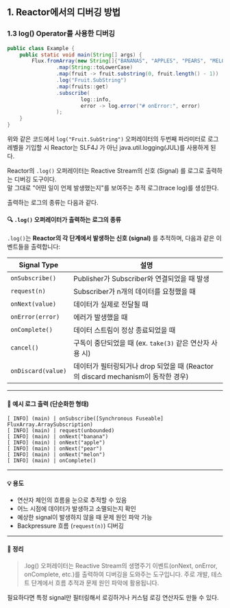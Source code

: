 ## 1. Reactor에서의 디버깅 방법

### 1.3 log() Operator를 사용한 디버깅

```java
public class Example {
    public static void main(String[] args) {
        Flux.fromArray(new String[]{"BANANAS", "APPLES", "PEARS", "MELONS"})
                .map(String::toLowerCase)
                .map(fruit -> fruit.substring(0, fruit.length() - 1))
                .log("Fruit.SubString")
                .map(fruits::get)
                .subscribe(
                        log::info,
                        error -> log.error("# onError:", error)
                );
    }
}
```

위와 같은 코드에서 `log("Fruit.SubString")` 오퍼레이터의 두번째 파라미터로 로그 레벨을 기입할 시 Reactor는 SLF4J 가 아닌 java.util.logging(JUL)를 사용하게 된다.

Reactor의 `.log()` 오퍼레이터는 Reactive Stream의 신호 (Signal) 를 로그로 출력하는 디버깅 도구이다.  
말 그대로 "어떤 일이 언제 발생했는지"를 보여주는 추적 로그(trace log)를 생성한다.

출력하는 로그의 종류는 다음과 같다.

#### 🔍 `.log()` 오퍼레이터가 출력하는 로그의 종류

`.log()`는 **Reactor의 각 단계에서 발생하는 신호 (signal)** 를 추적하며, 다음과 같은 이벤트들을 출력합니다:

| Signal Type        | 설명                                                          |
|--------------------|-------------------------------------------------------------|
| `onSubscribe()`    | Publisher가 Subscriber와 연결되었을 때 발생                           |
| `request(n)`       | Subscriber가 n개의 데이터를 요청했을 때                                 |
| `onNext(value)`    | 데이터가 실제로 전달될 때                                              |
| `onError(error)`   | 에러가 발생했을 때                                                  |
| `onComplete()`     | 데이터 스트림이 정상 종료되었을 때                                         |
| `cancel()`         | 구독이 중단되었을 때 (ex. `take(3)` 같은 연산자 사용 시)                     |
| `onDiscard(value)` | 데이터가 필터링되거나 drop 되었을 때 (Reactor의 discard mechanism이 동작한 경우) |

---

#### 📄 예시 로그 출력 (단순화한 형태)

```
[ INFO] (main) | onSubscribe([Synchronous Fuseable] FluxArray.ArraySubscription)
[ INFO] (main) | request(unbounded)
[ INFO] (main) | onNext("banana")
[ INFO] (main) | onNext("apple")
[ INFO] (main) | onNext("pear")
[ INFO] (main) | onNext("melon")
[ INFO] (main) | onComplete()
```

---

#### 💡 용도

- 연산자 체인의 흐름을 눈으로 추적할 수 있음
- 어느 시점에 데이터가 발생하고 소멸되는지 확인
- 예상한 signal이 발생하지 않을 때 문제 원인 파악 가능
- Backpressure 흐름 (`request(n)`) 디버깅

---

#### 📌 정리

> .log() 오퍼레이터는 Reactive Stream의 생명주기 이벤트(onNext, onError, onComplete, etc.)를 출력하여 디버깅을 도와주는 도구입니다. 주로 개발, 테스트 단계에서 흐름 추적과 문제 원인 파악에 활용됩니다.
>

필요하다면 특정 signal만 필터링해서 로깅하거나 커스텀 로깅 연산자도 만들 수 있다.
